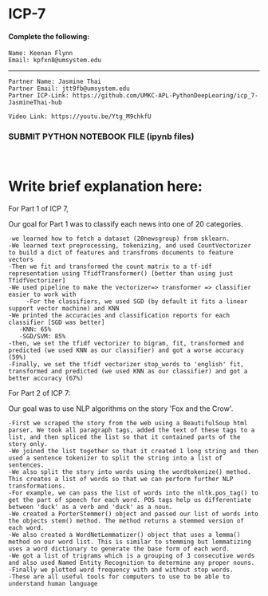 # ICP-7

#### Complete the following:
```
Name: Keenan Flynn
Email: kpfxn8@umsystem.edu
```
---
```
Partner Name: Jasmine Thai
Partner Email: jtt9fb@umsystem.edu
Partner ICP-Link: https://github.com/UMKC-APL-PythonDeepLearing/icp_7-JasmineThai-hub
```

```
Video Link: https://youtu.be/Ytg_M9chkfU
```
### SUBMIT PYTHON NOTEBOOK FILE (ipynb files)
<br/>
 
# Write brief explanation here:
For Part 1 of ICP 7,

Our goal for Part 1 was to classify each news into one of 20 categories.

    -we learned how to fetch a dataset (20newsgroup) from sklearn.
    -We learned text preprocessing, tokenizing, and used CountVectorizer to build a dict of features and transfroms documents to feature vectors
    -Then we fit and transformed the count matrix to a tf-idf representation using TfidfTransformer() [better than using just TfidfVectorizer]
    -We used pipeline to make the vectorizer=> transformer => classifier easier to work with
         -For the classifiers, we used SGD (by default it fits a linear support vector machine) and KNN
    -We printed the accuracies and classification reports for each classifier [SGD was better]
       -KNN: 65%
       -SGD/SVM: 85%
    -then, we set the tfidf vectorizer to bigram, fit, transformed and predicted (we used KNN as our classifier) and got a worse accuracy (59%)
    -Finally, we set the tfidf vectorizer stop_words to 'english' fit, transformed and predicted (we used KNN as our classifier) and got a better accuracy (67%)
    
    
For Part 2 of ICP 7:

Our goal was to use NLP algorithms on the story 'Fox and the Crow'.

    -First we scraped the story from the web using a BeautifulSoup html parser. We took all paragraph tags, added the text of these tags to a list, and then spliced the list so that it contained parts of the story only.
    -We joined the list together so that it created 1 long string and then used a sentence tokenizer to split the string into a list of sentences. 
    -We also split the story into words using the wordtokenize() method. This creates a list of words so that we can perform further NLP transformations. 
    -For example, we can pass the list of words into the nltk.pos_tag() to get the part of speech for each word. POS tags help us differentiate between 'duck' as a verb and 'duck' as a noun. 
    -We created a PorterStemmer() object and passed our list of words into the objects stem() method. The method returns a stemmed version of each word.
    -We also created a WordNetLemmatizer() object that uses a lemma() method on our word list. This is similar to stemming but lemmatizing uses a word dictionary to generate the base form of each word.
    -We got a list of trigrams which is a grouping of 3 consecutive words and also used Named Entity Recognition to determine any proper nouns.
    -Finally we plotted word frequency with and without stop words.
    -These are all useful tools for computers to use to be able to understand human language
